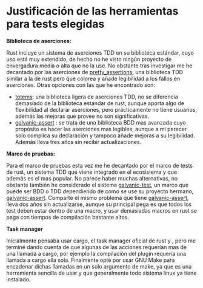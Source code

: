  # Justificación de las herramientas para tests elegidas



**Biblioteca de aserciones:**

Rust incluye un sistema de aserciones TDD en su biblioteca estándar, cuyo uso está muy extendido, de hecho no he visto ningún proyecto de envergadura media o alta que no la use. No obstante tras investigar me he decantado por las aserciones de [pretty_assertions](https://github.com/colin-kiegel/rust-pretty-assertions), una biblioteca TDD similar a la de rust pero que colorea y añade legibilidad a los fallos en aserciones. Otras opciones con las que he encontrado son:

* [totems](https://crates.io/crates/totems): una biblioteca ligera de aserciones TDD, no se diferencia demasiado de la biblioteca estándar de rust, aunque aporta algo de flexibilidad al declarar aserciones, pero prácticamente no tiene usuarios, además las mejoras que provee no son significativas.
* [galvanic-assert](https://github.com/mindsbackyard/galvanic-assert) : se trata de una biblioteca BDD mas avanzada cuyo propósito es hacer las aserciones mas legibles, aunque a mi parecer solo complica su declaración y tampoco añade mejoras a su legibilidad. Además lleva tres años sin recibir actualizaciones.

  

**Marco de pruebas:**

Para el marco de pruebas esta vez me he decantado por el marco de tests de rust, un sistema TDD que viene integrado en el ecosistema y que además es el mas popular. No parece haber muchas alternativas, no obstante también he considerado el sistema [galvanic-test](https://github.com/mindsbackyard/galvanic-test), un marco que puede ser BDD o TDD dependiendo de como se use su proyecto hermano, [galvanic-assert](https://github.com/mindsbackyard/galvanic-assert). Comparte el mismo problema que tiene  [galvanic-assert](https://github.com/mindsbackyard/galvanic-assert), lleva dos años sin actualizarse, aunque su principal pega es que todos los test deben estar dentro de una macro, y usar demasiadas macros en rust se paga con tiempos de compilación bastante altos.



**Task manager**

Inicialmente pensaba usar cargo, el task manager oficial de rust y , pero me terminé dando cuenta de que algunas de las acciones requerían mas de una llamada a cargo, por ejemplo la compilación del plugin requería una llamada a cargo ella sola. Finalmente opté por usar GNU Make para encadenar dichas llamadas en un solo argumento de make, ya que es una herramienta sencilla de usar y que generalmente todo sistema linux ya tiene instalado.